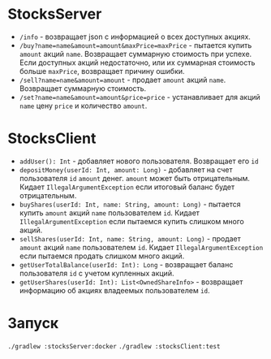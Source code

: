 # StocksServer
* `/info` - возвращает json с информацией о всех доступных акциях.
* `/buy?name=name&amount=amount&maxPrice=maxPrice` - пытается купить `amount` акций `name`. Возвращает суммарную стоимость при успехе. Если доступных акций недостаточно, или их суммарная стоимость больше `maxPrice`, возвращает причину ошибки.
* `/sell?name=name&amount=amount` - продает `amount` акций `name`. Возвращает суммарную стоимость.
* `/set?name=name&amount=amount&price=price` - устанавливает для акций `name` цену `price` и количество `amount`.

# StocksClient
* `addUser(): Int` - добавляет нового пользователя. Возвращает его `id`
* `depositMoney(userId: Int, amount: Long)` - добавляет на счет пользователя `id` `amount` денег. `amount` может быть отрицательным. Кидает `IllegalArgumentException` если итоговый баланс будет отрицательным.
* `buyShares(userId: Int, name: String, amount: Long)` - пытается купить `amount` акций `name` пользователем `id`. Кидает `IllegalArgumentException` если пытаемся купить слишком много акций.
* `sellShares(userId: Int, name: String, amount: Long)` - продает `amount` акций `name` пользователем `id`. Кидает `IllegalArgumentException` если пытаемся продать слишком много акций.
* `getUserTotalBalance(userId: Int): Long` - возвращает баланс пользователя `id` с учетом купленных акций.
* `getUserShares(userId: Int): List<OwnedShareInfo>` - возвращает информацию об акциях владеемых пользователем `id`.

# Запуск
`./gradlew :stocksServer:docker`
`./gradlew :stocksClient:test`